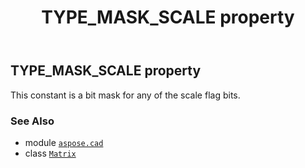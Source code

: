 ﻿---
title: TYPE_MASK_SCALE property
second_title: Aspose.CAD for Python via .NET API References
description: 
type: docs
weight: 180
url: /python-net/aspose.cad/matrix/type_mask_scale/
is_root: false
---

## TYPE_MASK_SCALE property


This constant is a bit mask for any of the scale flag bits.

### See Also
* module [`aspose.cad`](../../)
* class [`Matrix`](/cad/python-net/aspose.cad/matrix)

